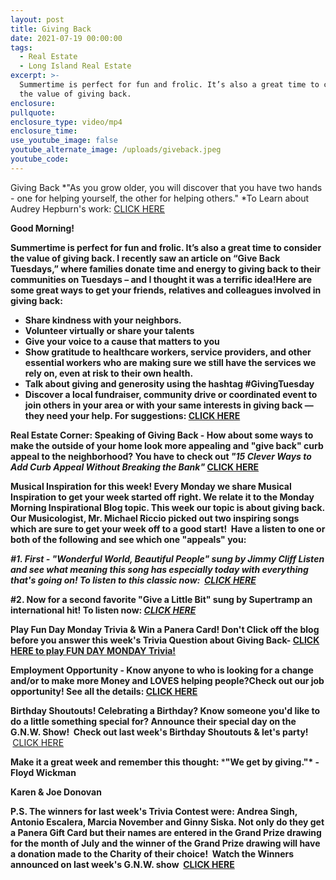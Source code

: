 ```yaml
---
layout: post
title: Giving Back
date: 2021-07-19 00:00:00
tags:
  - Real Estate
  - Long Island Real Estate
excerpt: >-
  Summertime is perfect for fun and frolic. It’s also a great time to consider
  the value of giving back.
enclosure:
pullquote:
enclosure_type: video/mp4
enclosure_time:
use_youtube_image: false
youtube_alternate_image: /uploads/giveback.jpeg
youtube_code:
---
```

Giving Back&nbsp;*"As you grow older, you will discover that you have two hands - one for helping yourself, the other for helping others."&nbsp;*To Learn about Audrey Hepburn's work:&nbsp;[CLICK HERE](https://youtu.be/1SvddNIlRaw?t=189)

**Good Morning\!**

**Summertime is perfect for fun and frolic. It’s also a great time to consider the value of giving back. I recently saw an article on “Give Back Tuesdays,” where families donate time and energy to giving back to their communities on Tuesdays – and I thought it was a terrific idea\!Here are some great ways to get your friends, relatives and colleagues involved in giving back:**

* **Share kindness with your neighbors.**
* **Volunteer virtually or share your talents**
* **Give your voice to a cause that matters to you**
* **Show gratitude to healthcare workers, service providers, and other essential workers who are making sure we still have the services we rely on, even at risk to their own health.**
* **Talk about giving and generosity using the hashtag \#GivingTuesday**
* **Discover a local fundraiser, community drive or coordinated event to join others in your area or with your same interests in giving back — they need your help. For suggestions:&nbsp;[CLICK HERE](https://www.givingtuesday.org/blog/)**

**Real Estate Corner: Speaking of Giving Back - How about some ways to make the outside of your home look more appealing and "give back" curb appeal to the neighborhood? You have to check out&nbsp;*"15 Clever Ways to Add Curb Appeal Without Breaking the Bank"*&nbsp;[CLICK HERE](https://www.onecrazyhouse.com/15-clever-ways-add-curb-appeal-without-breaking-bank/)**

**Musical Inspiration for this week\! Every Monday we share Musical Inspiration to get your week started off right. We relate it to the Monday Morning Inspirational Blog topic. This week our topic is about giving back. Our Musicologist, Mr. Michael Riccio picked out two inspiring songs which are sure to get your week off to a good start\!&nbsp; Have a listen to one or both of the following and see which one "appeals" you:**

***\#1. First - "Wonderful World, Beautiful People" sung by Jimmy Cliff Listen and see what meaning this song has especially today with everything that's going on\! To listen to this classic now: &nbsp;[CLICK HERE](https://youtu.be/SapwrvSOfIc)***

**\#2. Now for a second favorite "Give a Little Bit" sung by Supertramp an international hit\! To listen now:&nbsp;[*CLICK HERE*](https://youtu.be/ODNxsGMPrj4)**

**Play Fun Day Monday Trivia & Win a Panera Card\! Don't Click off the blog before you answer this week's Trivia Question about Giving Back-&nbsp;**[**CLICK HERE to play FUN DAY MONDAY Trivia\!**](https://contacts.byreferralonly.com/Form.aspx?Key=86F5FD4ACC07845A3C7C8BD3CC4688F5)

**Employment Opportunity - Know anyone to who is looking for a change and/or to make more Money and LOVES helping people?Check out our job opportunity\! See all the details:&nbsp;[CLICK HERE](https://contacts.byreferralonly.com/Form.aspx?Key=21F3B40AD37D0CF6404C4FEF200AB620)**

**Birthday Shoutouts\! Celebrating a Birthday? Know someone you'd like to do a little something special for? Announce their special day on the G.N.W. Show\!&nbsp; Check out last week's Birthday Shoutouts & let's party\! &nbsp;**[CLICK HERE](https://youtu.be/ymVwY7BhL-w?t=913)&nbsp;

**Make it a great week and remember this thought:&nbsp;*****"We get by giving."*&nbsp;- Floyd Wickman**

**Karen & Joe Donovan**

**P.S. The winners for last week's Trivia Contest were: Andrea Singh, Antonio Escalera, Marcia November and Ginny Siska. Not only do they get a Panera Gift Card but their names are entered in the Grand Prize drawing for the month of July and the winner of the Grand Prize drawing will have a donation made to the Charity of their choice\! &nbsp;Watch the Winners announced on last week's G.N.W. show &nbsp;[CLICK HERE](https://youtu.be/ymVwY7BhL-w?t=1165)&nbsp;**

&nbsp;
